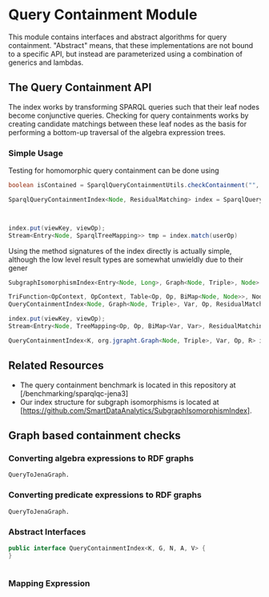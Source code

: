 # Query Containment Module

This module contains interfaces and abstract algorithms for query containment.
"Abstract" means, that these implementations are not bound to a specific API, but instead are parameterized using a combination of generics and lambdas.


## The Query Containment API
The index works by transforming SPARQL queries such that their leaf nodes become conjunctive queries.
Checking for query containments works by creating candidate matchings between these leaf nodes as the basis for performing a bottom-up
traversal of the algebra expression trees.


### Simple Usage
Testing for homomorphic query containment can be done using

```java
boolean isContained = SparqlQueryContainmentUtils.checkContainment("", "");
```

```java
SparqlQueryContainmentIndex<Node, ResidualMatching> index = SparqlQueryContainmentIndex.create();



index.put(viewKey, viewOp);
Stream<Entry<Node, SparqlTreeMapping>> tmp = index.match(userOp)

```

Using the method signatures of the index directly is actually simple, although the low level result types are somewhat unwieldly due to their gener



```java
SubgraphIsomorphismIndex<Entry<Node, Long>, Graph<Node, Triple>, Node> sii = ExpressionMapper.createIndex(validate);

TriFunction<OpContext, OpContext, Table<Op, Op, BiMap<Node, Node>>, NodeMapperOp> nodeMapperFactory = NodeMapperOpContainment::new;  
QueryContainmentIndex<Node, Graph<Node, Triple>, Var, Op, ResidualMatching> index = QueryContainmentIndexImpl.create(sii, nodeMapperFactory);

index.put(viewKey, viewOp);
Stream<Entry<Node, TreeMapping<Op, Op, BiMap<Var, Var>, ResidualMatching>>> tmp = index.match(userOp)

```



```java
QueryContainmentIndex<K, org.jgrapht.Graph<Node, Triple>, Var, Op, R> index = QueryContainmentIndexSparql.create();


```





## Related Resources
* The query containment benchmark is located in this repository at [/benchmarking/sparqlqc-jena3]
* Our index structure for subgraph isomorphisms is located at [https://github.com/SmartDataAnalytics/SubgraphIsomorphismIndex].


## Graph based containment checks


### Converting algebra expressions to RDF graphs
```
QueryToJenaGraph.
```

### Converting predicate expressions to RDF graphs
```
QueryToJenaGraph.
```



### Abstract Interfaces

```java
public interface QueryContainmentIndex<K, G, N, A, V> {
}
```


```
```


### Mapping Expression


